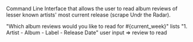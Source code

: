 Command Line Interface that allows the user to read album reviews of lesser known artists' most current release (scrape Undr the Radar).

"Which album reviews would you like to read for #{current_week}"
lists "1. Artist - Album - Label - Release Date"
user input => review to read 
